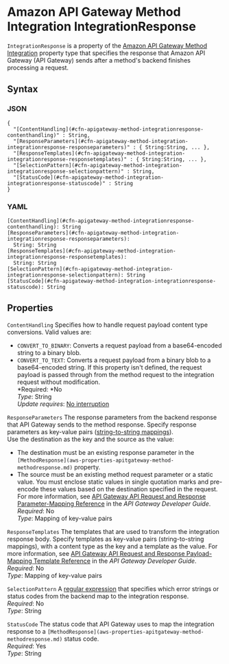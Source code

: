 # Amazon API Gateway Method Integration IntegrationResponse<a name="aws-properties-apitgateway-method-integration-integrationresponse"></a>

`IntegrationResponse` is a property of the [Amazon API Gateway Method Integration](aws-properties-apitgateway-method-integration.md) property type that specifies the response that Amazon API Gateway \(API Gateway\) sends after a method's backend finishes processing a request\.

## Syntax<a name="w4ab1c21c10c20c56c19b5"></a>

### JSON<a name="aws-properties-apitgateway-method-integration-integrationresponse-syntax.json"></a>

```
{
  "[ContentHandling](#cfn-apigateway-method-integrationresponse-contenthandling)" : String,
  "[ResponseParameters](#cfn-apigateway-method-integration-integrationresponse-responseparameters)" : { String:String, ... },
  "[ResponseTemplates](#cfn-apigateway-method-integration-integrationresponse-responsetemplates)" : { String:String, ... },
  "[SelectionPattern](#cfn-apigateway-method-integration-integrationresponse-selectionpattern)" : String,
  "[StatusCode](#cfn-apigateway-method-integration-integrationresponse-statuscode)" : String
}
```

### YAML<a name="aws-properties-apitgateway-method-integration-integrationresponse-syntax.yaml"></a>

```
[ContentHandling](#cfn-apigateway-method-integrationresponse-contenthandling): String
[ResponseParameters](#cfn-apigateway-method-integration-integrationresponse-responseparameters):
  String: String
[ResponseTemplates](#cfn-apigateway-method-integration-integrationresponse-responsetemplates):
  String: String
[SelectionPattern](#cfn-apigateway-method-integration-integrationresponse-selectionpattern): String
[StatusCode](#cfn-apigateway-method-integration-integrationresponse-statuscode): String
```

## Properties<a name="w4ab1c21c10c20c56c19b7"></a>

`ContentHandling`  <a name="cfn-apigateway-method-integrationresponse-contenthandling"></a>
Specifies how to handle request payload content type conversions\. Valid values are:  
+ `CONVERT_TO_BINARY`: Converts a request payload from a base64\-encoded string to a binary blob\.
+ `CONVERT_TO_TEXT`: Converts a request payload from a binary blob to a base64\-encoded string\.
If this property isn't defined, the request payload is passed through from the method request to the integration request without modification\.  
*Required: *No  
*Type*: String  
*Update requires*: [No interruption](using-cfn-updating-stacks-update-behaviors.md#update-no-interrupt)

`ResponseParameters`  <a name="cfn-apigateway-method-integration-integrationresponse-responseparameters"></a>
The response parameters from the backend response that API Gateway sends to the method response\. Specify response parameters as key\-value pairs \([string\-to\-string mappings](mappings-section-structure.md)\)\.  
Use the destination as the key and the source as the value:  
+ The destination must be an existing response parameter in the `[MethodResponse](aws-properties-apitgateway-method-methodresponse.md)` property\.
+ The source must be an existing method request parameter or a static value\. You must enclose static values in single quotation marks and pre\-encode these values based on the destination specified in the request\.
For more information, see [API Gateway API Request and Response Parameter\-Mapping Reference](https://docs.aws.amazon.com/apigateway/latest/developerguide/request-response-data-mappings.html) in the *API Gateway Developer Guide*\.  
*Required*: No  
*Type*: Mapping of key\-value pairs

`ResponseTemplates`  <a name="cfn-apigateway-method-integration-integrationresponse-responsetemplates"></a>
The templates that are used to transform the integration response body\. Specify templates as key\-value pairs \(string\-to\-string mappings\), with a content type as the key and a template as the value\. For more information, see [API Gateway API Request and Response Payload\-Mapping Template Reference](https://docs.aws.amazon.com/apigateway/latest/developerguide/api-gateway-mapping-template-reference.html) in the *API Gateway Developer Guide*\.  
*Required*: No  
*Type*: Mapping of key\-value pairs

`SelectionPattern`  <a name="cfn-apigateway-method-integration-integrationresponse-selectionpattern"></a>
A [regular expression](cfn-regexes.md) that specifies which error strings or status codes from the backend map to the integration response\.  
*Required*: No  
*Type*: String

`StatusCode`  <a name="cfn-apigateway-method-integration-integrationresponse-statuscode"></a>
The status code that API Gateway uses to map the integration response to a `[MethodResponse](aws-properties-apitgateway-method-methodresponse.md)` status code\.  
*Required*: Yes  
*Type*: String